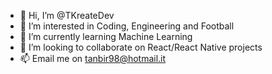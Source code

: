 - 👋 Hi, I’m @TKreateDev
- 👀 I’m interested in Coding, Engineering and Football
- 🌱 I’m currently learning Machine Learning
- 💞️ I’m looking to collaborate on React/React Native projects
- 📫 Email me on tanbir98@hotmail.it

<!---
TKreateDev/TKreateDev is a ✨ special ✨ repository because its `README.md` (this file) appears on your GitHub profile.
You can click the Preview link to take a look at your changes.
--->
